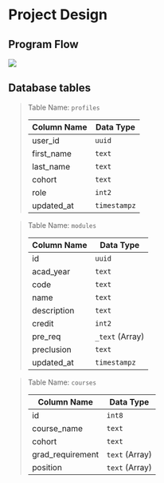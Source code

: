 # Project Design

## Program Flow
<img src="https://docs.google.com/drawings/d/e/2PACX-1vQamgQyQ7oZyEviaxv7FyfYWDPkXb1y1xG97Mu0VX3bFAPHFyPpA9eYhw9D_LpexOsuIqnteNDkxnor/pub?w=960&amp;h=720">

## Database tables

> Table Name: `profiles`
> 
> | Column Name | Data Type |
> | --- | --- |
> | user_id | `uuid` |
> | first_name | `text` |
> | last_name | `text` |
> | cohort | `text` |
> | role | `int2` |
> | updated_at | `timestampz` |

> Table Name: `modules`
> 
> | Column Name | Data Type |
> | --- | --- |
> | id | `uuid` |
> | acad_year | `text` |
> | code | `text` |
> | name | `text` |
> | description | `text` |
> | credit | `int2` |
> | pre_req | `_text` (Array) |
> | preclusion | `text` |
> | updated_at | `timestampz` |

> Table Name: `courses `
> 
> | Column Name | Data Type |
> | --- | --- |
> | id | `int8` |
> | course_name | `text` |
> | cohort | `text` |
> | grad_requirement | `text` (Array) |
> | position | `text` (Array) |
